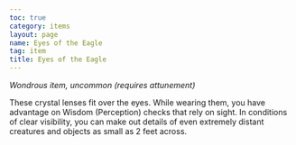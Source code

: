 ```yaml
---
toc: true
category: items
layout: page
name: Eyes of the Eagle
tag: item
title: Eyes of the Eagle 
---
```

_Wondrous item, uncommon (requires attunement)_ 

These crystal lenses fit over the eyes. While wearing them, you have advantage on Wisdom (Perception) checks that rely on sight. In conditions of clear visibility, you can make out details of even extremely distant creatures and objects as small as 2 feet across.